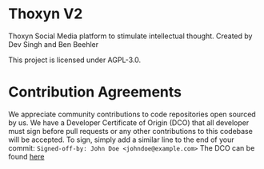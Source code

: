 # Thoxyn V2
Thoxyn Social Media platform to stimulate intellectual thought. Created by Dev Singh and Ben Beehler

This project is licensed under AGPL-3.0.

# Contribution Agreements
We appreciate community contributions to code repositories open sourced by us. We have a Developer Certificate of Origin (DCO) that all developer must sign before pull requests or any other contributions to this codebase will be accepted. To sign, simply add  a similar line to the end of your commit:
`Signed-off-by: John Doe <johndoe@example.com>`
The DCO can be found [here](dco.md)
